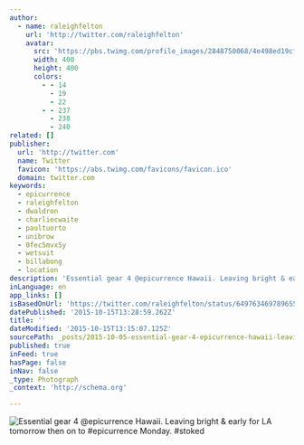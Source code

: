 ```yaml
---
author:
  - name: raleighfelton
    url: 'http://twitter.com/raleighfelton'
    avatar:
      src: 'https://pbs.twimg.com/profile_images/2848750068/4e498ed19cf9c1c1bad7161a180ca344_400x400.png'
      width: 400
      height: 400
      colors:
        - - 14
          - 19
          - 22
        - - 237
          - 238
          - 240
related: []
publisher:
  url: 'http://twitter.com'
  name: Twitter
  favicon: 'https://abs.twimg.com/favicons/favicon.ico'
  domain: twitter.com
keywords:
  - epicurrence
  - raleighfelton
  - dwaldron
  - charliecwaite
  - paultuorto
  - unibrow
  - 0fec5mvx5y
  - wetsuit
  - billabong
  - location
description: 'Essential gear 4 @epicurrence Hawaii. Leaving bright & early for LA tomorrow then on to #epicurrence Monday. #stoked'
inLanguage: en
app_links: []
isBasedOnUrl: 'https://twitter.com/raleighfelton/status/649763469789655040'
datePublished: '2015-10-15T13:28:59.262Z'
title: ''
dateModified: '2015-10-15T13:15:07.125Z'
sourcePath: _posts/2015-10-05-essential-gear-4-epicurrence-hawaii-leaving-bright-and-early.md
published: true
inFeed: true
hasPage: false
inNav: false
_type: Photograph
_context: 'http://schema.org'

---
```

![Essential gear 4 &commat;epicurrence Hawaii&period; Leaving bright & early for LA tomorrow then on to &num;epicurrence Monday&period; &num;stoked](https://pbs.twimg.com/media/CQRsbNAWwAE1I5c.jpg:large)